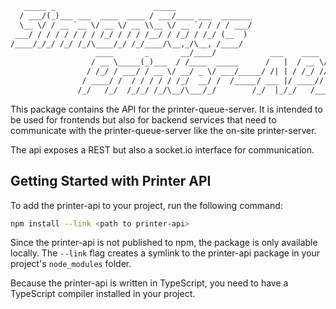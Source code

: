 ```txt
   _____ _                      _____                                      
  / ___/(_)___ ___  ____  ____ / ___/____ ___  _______                     
  \__ \/ / __ `__ \/ __ \/ __ \\__ \/ __ `/ / / / ___/                     
 ___/ / / / / / / / /_/ / / / /__/ / /_/ / /_/ (__  )                      
/____/_/_/ /_/ /_/\____/_/ /_/____/\__,_/\__, /____/                       
                   ____       _       __/____/            ___    ____  ____
                  / __ \_____(_)___  / /____  _____      /   |  / __ \/  _/
                 / /_/ / ___/ / __ \/ __/ _ \/ ___/_____/ /| | / /_/ // /  
                / ____/ /  / / / / / /_/  __/ /  /_____/ ___ |/ ____// /   
               /_/   /_/  /_/_/ /_/\__/\___/_/        /_/  |_/_/   /___/   
```

This package contains the API for the printer-queue-server. It is intended to be used for frontends but also for backend services that need to communicate with the printer-queue-server like the on-site printer-server.

The api exposes a REST but also a socket.io interface for communication.

## Getting Started with Printer API

To add the printer-api to your project, run the following command:

```bash
npm install --link <path to printer-api>
```

Since the printer-api is not published to npm, the package is only available locally. The `--link` flag creates a symlink to the printer-api package in your project's `node_modules` folder.

Because the printer-api is written in TypeScript, you need to have a TypeScript compiler installed in your project.
